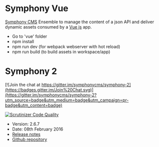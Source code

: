 # Symphony Vue

[Symphony CMS](http://www.getsymphony.com/) Ensemble to manage the content of a json API and deliver dynamic assets consumed by a [Vue js](http://vuejs.org/) app.

- Go to 'vue' folder
- npm install
- npm run dev (for webpack webserver with hot reload)
- npm run build (to build assets in workspace/app)

# Symphony 2

[![Join the chat at https://gitter.im/symphonycms/symphony-2](https://badges.gitter.im/Join%20Chat.svg)](https://gitter.im/symphonycms/symphony-2?utm_source=badge&utm_medium=badge&utm_campaign=pr-badge&utm_content=badge)

[![Scrutinizer Code Quality](https://scrutinizer-ci.com/g/symphonycms/symphony-2/badges/quality-score.png?b=master)](https://scrutinizer-ci.com/g/symphonycms/symphony-2/?branch=master)

- Version: 2.6.7
- Date: 08th February 2016
- [Release notes](http://getsymphony.com/download/releases/version/2.6.7/)
- [Github repository](https://github.com/symphonycms/symphony-2/tree/2.6.7)

